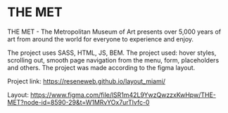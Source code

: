# THE MET

THE MET - The Metropolitan Museum of Art presents over 5,000 years of art from around the world for everyone to experience and enjoy.

The project uses SASS, HTML, JS, BEM.
The project used: hover styles, scrolling out, smooth page navigation from the menu, form, placeholders and others.
The project was made according to the figma layout.

Project link:
https://reseneweb.github.io/layout_miami/

Layout:
https://www.figma.com/file/lSR1m42L9YwzQwzzxKwHpw/THE-MET?node-id=8590-29&t=W1MRvYOx7urTlvfc-0
